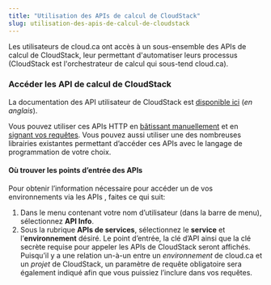 ```yaml
---
title: "Utilisation des APIs de calcul de CloudStack"
slug: utilisation-des-apis-de-calcul-de-cloudstack
---
```



Les utilisateurs de cloud.ca ont accès à un sous-ensemble des APIs de calcul de CloudStack, leur permettant d'automatiser leurs processus (CloudStack est l'orchestrateur de calcul qui sous-tend cloud.ca).

### Accéder les API de calcul de CloudStack

La documentation des API utilisateur de CloudStack est [disponible ici](http://cloudstack.apache.org/api/apidocs-4.7/TOC_User.html) (*en anglais*).

Vous pouvez utiliser ces APIs HTTP en [bâtissant manuellement](http://docs.cloudstack.apache.org/en/latest/dev.html#making-api-requests) et en [signant vos requêtes](http://docs.cloudstack.apache.org/en/latest/dev.html#signing-api-requests). Vous pouvez aussi utiliser une des nombreuses librairies existantes permettant d’accéder ces APIs avec le langage de programmation de votre choix.

#### Où trouver les points d’entrée des APIs

Pour obtenir l’information nécessaire pour accéder un de vos environnements via les APIs , faites ce qui suit:

1. Dans le menu contenant votre nom d’utilisateur (dans la barre de menu), sélectionnez **API Info**.
1. Sous la rubrique **APIs de services**, sélectionnez le **service** et l’**environnement** désiré. Le point d’entrée, la clé d’API ainsi que la clé secrète requise pour appeler les APIs de CloudStack seront affichés. Puisqu’il y a une relation un-à-un entre un *environnement* de cloud.ca et un *projet* de CloudStack, un paramètre de requête obligatoire sera également indiqué afin que vous puissiez l’inclure dans vos requêtes.
